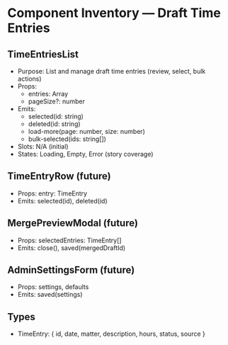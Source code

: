# Component Inventory — Draft Time Entries

## TimeEntriesList
- Purpose: List and manage draft time entries (review, select, bulk actions)
- Props:
  - entries: Array<TimeEntry>
  - pageSize?: number
- Emits:
  - selected(id: string)
  - deleted(id: string)
  - load-more(page: number, size: number)
  - bulk-selected(ids: string[])
- Slots: N/A (initial)
- States: Loading, Empty, Error (story coverage)

## TimeEntryRow (future)
- Props: entry: TimeEntry
- Emits: selected(id), deleted(id)

## MergePreviewModal (future)
- Props: selectedEntries: TimeEntry[]
- Emits: close(), saved(mergedDraftId)

## AdminSettingsForm (future)
- Props: settings, defaults
- Emits: saved(settings)

## Types
- TimeEntry: { id, date, matter, description, hours, status, source }
